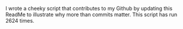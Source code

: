 I wrote a cheeky script that contributes to my Github by updating this ReadMe to illustrate why more than commits matter. This script has run 2624 times.